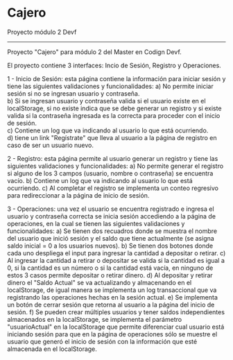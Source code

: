 # Cajero
Proyecto módulo 2 Devf
***
Proyecto "Cajero" para módulo 2 del Master en Codign Devf.


El proyecto contiene 3 interfaces: Incio de Sesión, Registro y Operaciones.

1 - Inicio de Sesión: esta página contiene la información para iniciar sesión y tiene las siguientes validaciones y funcionalidades:
  a) No permite iniciar sesión si no se ingresan usuario y contraseña.<br />
  b) Si se ingresan usuario y contraseña valida si el usuario existe en el localStorage, si no existe indica que se debe generar un registro y si existe valida si la contraseña ingresada es la correcta para proceder con el inicio de sesión.<br />
  c) Contiene un log que va indicando al usuario lo que está ocurriendo.<br />
  d) tiene un link "Regístrate" que lleva al usuario a la página de registro en caso de ser un usuario nuevo.<br />
  
  
2 - Registro: esta página permite al usuario generar un registro y tiene las siguientes validaciones y funcionalidades:
  a) No permite generar el registro si alguno de los 3 campos (usuario, nombre o contraseña) se encuentra vacío.
  b) Contiene un log que va indicando al usuario lo que está ocurriendo.
  c) Al completar el registro se implementa un conteo regresivo para redireccionar a la página de inicio de sesión.
  
  
3 - Operaciones: una vez el usuario se encuentra registrado e ingresa el usuario y contraseña correcta se inicia sesión accediendo a la página de operaciones, en la cual se tienen las siguientes validaciones y funcionalidades:
  a) Se tienen dos recuadros donde se muestra el nombre del usuario que inició sesión y el saldo que tiene actualmente (se asigna saldo inicial = 0 a los usuarios nuevos).
  b) Se tienen dos botones donde cada uno despliega el input para ingresar la cantidad a depositar o retirar.
  c) Al ingresar la cantidad a retirar o depositar se valida si la cantidad es igual a 0, si la cantidad es un número o si la cantidad está vacía, en ninguno de estos 3 casos permite depositar o retirar dinero.
  d) Al depositar y retirar dinero el "Saldo Actual" se va actualizando y almacenando en el localStorage, de igual manera se implementa un log transaccional que va registrando las operaciones hechas en la sesión actual.
  e) Se implementa un botón de cerrar sesión que retorna al usuario a la página del inicio de sesión.
  f) Se pueden crear múltiples usuarios y tener saldos independientes almacenados en la localStorage, se implementa el parámetro "usuarioActual" en la localStorage que permite diferenciar cual usuario está iniciando sesión para que en la página de operaciones sólo se muestre el usuario que generó el inicio de sesión con la información que esté almacenada en el localStorage.
  

